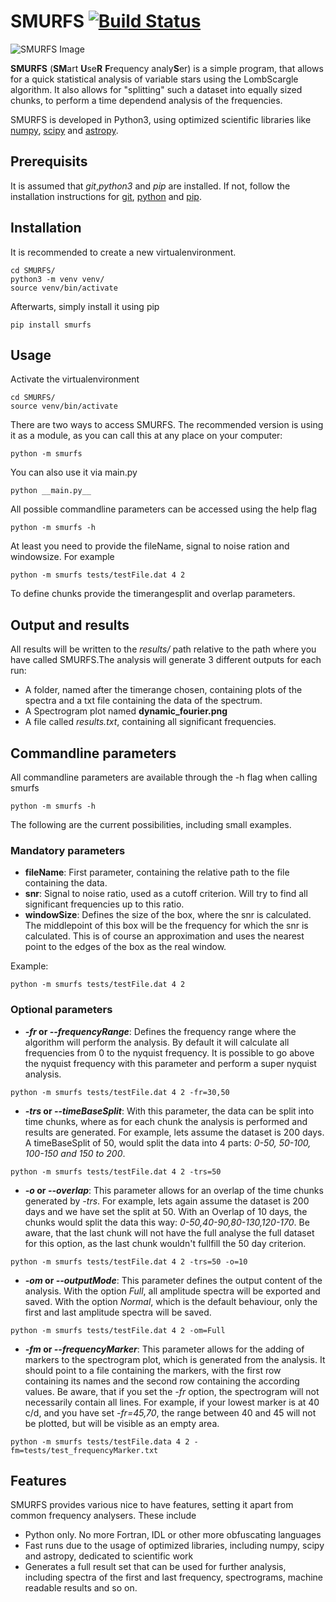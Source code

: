 # SMURFS [![Build Status](https://travis-ci.org/muma7490/SMURFS.svg?branch=master)](https://travis-ci.org/muma7490/SMURFS)
![SMURFS Image](https://i.imgur.com/wWe1q0y.png)

**SMURFS** (**SM**art **U**se**R** **F**requency analy**S**er) is a simple program, that allows for a quick statistical analysis of variable stars 
using the LombScargle algorithm. It also allows for "splitting" such a dataset into equally sized chunks, to perform a 
time dependend analysis of the frequencies.

SMURFS is developed in Python3, using optimized scientific libraries like [numpy](http://www.numpy.org/), 
[scipy](https://www.scipy.org/) and [astropy](http://www.astropy.org/).

## Prerequisits
It is assumed that *git*,*python3* and *pip* are installed. If not, follow the installation instructions for 
[git](https://git-scm.com/), [python](https://www.python.org/) and [pip](https://pip.pypa.io/en/stable/installing/).

## Installation
It is recommended to create a new virtualenvironment.
```
cd SMURFS/
python3 -m venv venv/
source venv/bin/activate
```
Afterwarts, simply install it using pip
```
pip install smurfs
```
## Usage
Activate the virtualenvironment
```
cd SMURFS/
source venv/bin/activate
```
There are two ways to access SMURFS. The recommended version is using
it as a module, as you can call this at any place on your computer:
```
python -m smurfs
```

You can also use it via main.py
```
python __main.py__
```

All possible commandline parameters can be accessed using the help flag
```
python -m smurfs -h
```
At least you need to provide the fileName, signal to noise ration and windowsize. For example
```
python -m smurfs tests/testFile.dat 4 2
```
To define chunks provide the timerangesplit and overlap parameters.
## Output and results
All results will be written to the _results/_ path relative to the 
path where you have called SMURFS.The analysis will generate 3 
different outputs for each run:
* A folder, named after the timerange chosen, containing plots of the 
spectra and a txt file containing the data of the spectrum.
* A Spectrogram plot named **dynamic_fourier.png**
* A file called _results.txt_, containing all significant frequencies.

## Commandline parameters

All commandline parameters are available through the -h flag
when calling smurfs
```
python -m smurfs -h
```
The following are the current possibilities, including 
small examples.

### Mandatory parameters
* **fileName**: First parameter, containing the relative
path to the file containing the data.
* **snr**: Signal to noise ratio, used as a cutoff criterion. Will
try to find all significant frequencies up to this ratio.
* **windowSize**: Defines the size of the box, where the snr is 
calculated. The middlepoint of this box will be the frequency 
for which the snr is calculated. This is of course an approximation
and uses the nearest point to the edges of the box as the real 
window.

Example:
```
python -m smurfs tests/testFile.dat 4 2
``` 

### Optional parameters
* **_-fr_ or _--frequencyRange_**: Defines the frequency range
where the algorithm will perform the analysis. By default it 
will calculate all frequencies from 0 to the nyquist frequency.
It is possible to go above the nyquist frequency with this parameter
and perform a super nyquist analysis.
```
python -m smurfs tests/testFile.dat 4 2 -fr=30,50
```
* **_-trs_ or _--timeBaseSplit_**: With this parameter, the data can be
split into time chunks, where as for each chunk the analysis is performed
and results are generated. For example, lets assume the dataset is 200 days.
A timeBaseSplit of 50, would split the data into 4 parts: _0-50, 50-100,
 100-150 and 150 to 200_. 
```
python -m smurfs tests/testFile.dat 4 2 -trs=50
```
* **_-o_ or _--overlap_**: This parameter allows for an overlap of the time chunks
generated by _-trs_. For example, lets again assume the dataset is 200 days and 
we have set the split at 50. With an Overlap of 10 days, the chunks would split the
data this way: _0-50,40-90,80-130,120-170_. Be aware, that the last chunk 
will not have the full analyse the full dataset for this option, as the last
chunk wouldn't fullfill the 50 day criterion.
```
python -m smurfs tests/testFile.dat 4 2 -trs=50 -o=10
```
* **_-om_ or _--outputMode_**: This parameter defines the output content
of the analysis. With the option _Full_, all amplitude spectra will be exported and saved.
With the option _Normal_, which is the default behaviour, only the first and last
amplitude spectra will be saved.
```
python -m smurfs tests/testFile.dat 4 2 -om=Full
```
* **_-fm_ or _--frequencyMarker_**: This parameter allows for the adding of markers
to the spectrogram plot, which is generated from the analysis. It should point to a file
containing the markers, with the first row containing its names and the second row containing 
the according values. Be aware, that if you set the _-fr_ option, the spectrogram will not 
necessarily contain all lines. For example, if your lowest marker is at 40 c/d, and you have
set _-fr=45,70_, the range between 40 and 45 will not be plotted, but will be visible as an
empty area.
```
python -m smurfs tests/testFile.data 4 2 -fm=tests/test_frequencyMarker.txt
```


## Features

SMURFS provides various nice to have features, setting it apart
from common frequency analysers. These include

* Python only. No more Fortran, IDL or other more obfuscating languages 
* Fast runs due to the usage of optimized libraries, including numpy, scipy and astropy,
dedicated to scientific work
* Generates a full result set that can be used for further analysis, including 
spectra of the first and last frequency, spectrograms, machine readable results and so on.
